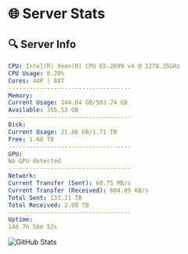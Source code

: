 # 🌐 Server Stats
## 🔍 Server Info
```yaml
CPU: Intel(R) Xeon(R) CPU E5-2699 v4 @ 1278.35GHz
CPU Usage: 0.20%
Cores: 44P | 88T
-----------------------------------
Memory:
Current Usage: 144.84 GB/503.74 GB
Available: 355.53 GB
-----------------------------------
Disk:
Current Usage: 21.86 GB/1.71 TB
Free: 1.60 TB
-----------------------------------
GPU:
No GPU detected
-----------------------------------
Network:
Current Transfer (Sent): 60.75 MB/s
Current Transfer (Received): 604.09 KB/s
Total Sent: 133.11 TB
Total Received: 2.08 TB
-----------------------------------
Uptime:
14d 7h 56m 52s
```
![GitHub Stats](https://img.shields.io/badge/Updated-2025-02-22_06:40:10-blue)